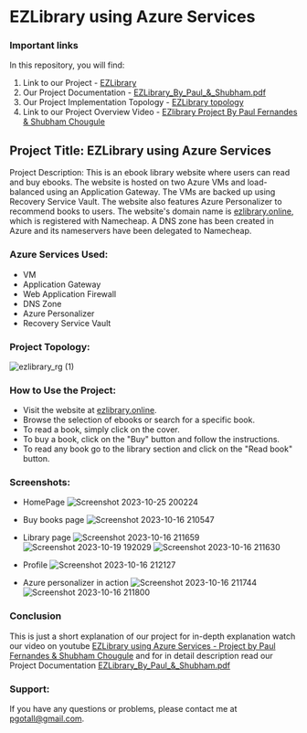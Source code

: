 # EZLibrary using Azure Services
### Important links
In this repository, you will find:
1. Link to our Project - [EZLibrary](https://ezlibrary.online/)
2. Our Project Documentation - [EZLibrary_By_Paul_&_Shubham.pdf](https://github.com/PaulFernandes-cloud/EZlibrary-project/blob/main/EZLibrary_By_Paul_%26_Shubham.pdf)
3. Our Project Implementation Topology - [EZLibrary topology](https://github.com/PaulFernandes-cloud/EZlibrary-project/blob/main/ezlibrary_rg%20(1).png)
4. Link to our Project Overview Video - [EZlibrary Project By Paul Fernandes & Shubham Chougule](https://youtu.be/6nYVCngpPgk?si=fSZuwrJnhH2yXtcH)


## Project Title: EZLibrary using Azure Services

Project Description: This is an ebook library website where users can read and buy ebooks. The website is hosted on two Azure VMs and load-balanced using an Application Gateway. The VMs are backed up using Recovery Service Vault. The website also features Azure Personalizer to recommend books to users. The website's domain name is [ezlibrary.online](https://ezlibrary.online/), which is registered with Namecheap. A DNS zone has been created in Azure and its nameservers have been delegated to Namecheap.

### Azure Services Used:

* VM
* Application Gateway
* Web Application Firewall
* DNS Zone
* Azure Personalizer
* Recovery Service Vault

### Project Topology:
![ezlibrary_rg (1)](https://github.com/PaulFernandes-cloud/EZlibrary-project/assets/80623192/6a12de6e-798b-4d94-b8a8-0a2bbb74f101)


### How to Use the Project:

* Visit the website at [ezlibrary.online](https://ezlibrary.online/).
* Browse the selection of ebooks or search for a specific book.
* To read a book, simply click on the cover.
* To buy a book, click on the "Buy" button and follow the instructions.
* To read any book go to the library section and click on the "Read book" button.

### Screenshots:

* HomePage
![Screenshot 2023-10-25 200224](https://github.com/PaulFernandes-cloud/EZlibrary-project/assets/80623192/6ba2ebb4-f60a-426d-b1de-bdeeb56238f3)

* Buy books page
![Screenshot 2023-10-16 210547](https://github.com/PaulFernandes-cloud/EZlibrary-project/assets/80623192/13bc7dd0-6f86-4b9a-b2cf-6e36d37081a4)

* Library page
![Screenshot 2023-10-16 211659](https://github.com/PaulFernandes-cloud/EZlibrary-project/assets/80623192/e1484f07-c2a9-4b4d-9434-337d83bee2ae)
![Screenshot 2023-10-19 192029](https://github.com/PaulFernandes-cloud/EZlibrary-project/assets/80623192/0478b040-9401-4f57-ac37-dcddf90a8390)
![Screenshot 2023-10-16 211630](https://github.com/PaulFernandes-cloud/EZlibrary-project/assets/80623192/24cae65d-13f3-4442-9247-2778a2231ff5)

* Profile
![Screenshot 2023-10-16 212127](https://github.com/PaulFernandes-cloud/EZlibrary-project/assets/80623192/04344594-8687-4c1a-a61c-9aea1710d02a)

* Azure personalizer in action
![Screenshot 2023-10-16 211744](https://github.com/PaulFernandes-cloud/EZlibrary-project/assets/80623192/24b45a61-916f-4d79-a49d-754bc05047fb)
![Screenshot 2023-10-16 211800](https://github.com/PaulFernandes-cloud/EZlibrary-project/assets/80623192/639cf78d-6b06-4065-a601-5c632894a535)

### Conclusion
This is just a short explanation of our project for in-depth explanation watch our video on youtube [EZLibrary using Azure Services - Project by Paul Fernandes & Shubham Chougule](https://youtu.be/6nYVCngpPgk?si=GvAzWVqKHvZVSriD) and for in detail description read our Project Documentation [EZLibrary_By_Paul_&_Shubham.pdf](https://github.com/PaulFernandes-cloud/EZlibrary-project/blob/main/EZLibrary_By_Paul_%26_Shubham.pdf)


### Support:

If you have any questions or problems, please contact me at pgotall@gmail.com.
